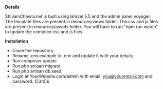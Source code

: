 **Details**

ShivamChawla.net is built using laravel 5.5 and the admin panel voyager. The template files are present in resources/views folder. 
The css and js files are present in resources/assets folder. You will have to run "npm run watch" to update the compiled css and js files. 


**Installation**

-   Clone the repository
-   Rename .env.example to .env and update it with your details
-   Run composer update
-   Run php artisan migrate
-   Run php artisan db:seed
-   Login at YourWebsite.com/admin with email: you@youremail.com and password: 123456